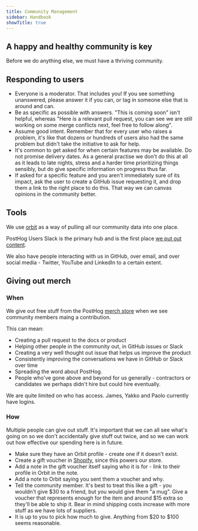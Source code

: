 ```yaml
---
title: Community Management
sidebar: Handbook
showTitle: true
---
```


## A happy and healthy community is key

Before we do anything else, we must have a thriving community.

## Responding to users

* Everyone is a moderator. That includes you! If you see something unanswered, please answer it if you can, or tag in someone else that is around and can.
* Be as specific as possible with answers. "This is coming soon" isn't helpful, whereas "Here is a relevant pull request, you can see we are still working on some merge conflicts next, feel free to follow along".
* Assume good intent. Remember that for every user who raises a problem, it's like that dozens or hundreds of users also had the same problem but didn't take the initiative to ask for help.
* It's common to get asked for when certain features may be available. Do not promise delivery dates. As a general practise we don't do this at all as it leads to late nights, stress and a harder time prioritizing things sensibly, but do give specific information on progress thus far.
* If asked for a specific feature and you aren't immediately sure of its impact, ask the user to create a GitHub issue requesting it, and drop them a link to the right place to do this. That way we can canvas opinions in the community better.

## Tools

We use [orbit](https://app.orbit.love) as a way of pulling all our community data into one place.

PostHog Users Slack is the primary hub and is the first place [we put out content](/releasing-content).

We also have people interacting with us in GitHub, over email, and over social media - Twitter, YouTube and LinkedIn to a certain extent.

## Giving out merch

### When

We give out free stuff from the PostHog [merch store](https://merch.posthog.com) when we see community members maing a contribution.

This can mean:

* Creating a pull request to the docs or product
* Helping other people in the community out, in GitHub issues or Slack
* Creating a very well thought out issue that helps us improve the product
* Consistently improving the conversations we have in GitHub or Slack over time
* Spreading the word about PostHog.
* People who've gone above and beyond for us generally - contractors or candidates we perhaps didn't hire but could hire eventually.

We are quite limited on who has access. James, Yakko and Paolo currently have logins.

### How

Multiple people can give out stuff. It's important that we can all see what's going on so we don't accidentally give stuff out twice, and so we can work out how effective our spending here is in future.

* Make sure they have an Orbit profile - create one if it doesn't exist.
* Create a gift voucher in [Shopify](https://shopify.com), since this powers our store.
* Add a note in the gift voucher itself saying who it is for - link to their profile in Orbit in the note.
* Add a note to Orbit saying you sent them a voucher and why.
* Tell the community member. It's best to treat this like a gift - you wouldn't give $30 to a friend, but you would give them "a mug". Give a voucher that represents enough for the item and around $15 extra so they'll be able to ship it. Bear in mind shipping costs increase with more stuff as we have lots of suppliers.
* It is up to you to pick how much to give. Anything from $20 to $100 seems reasonable.